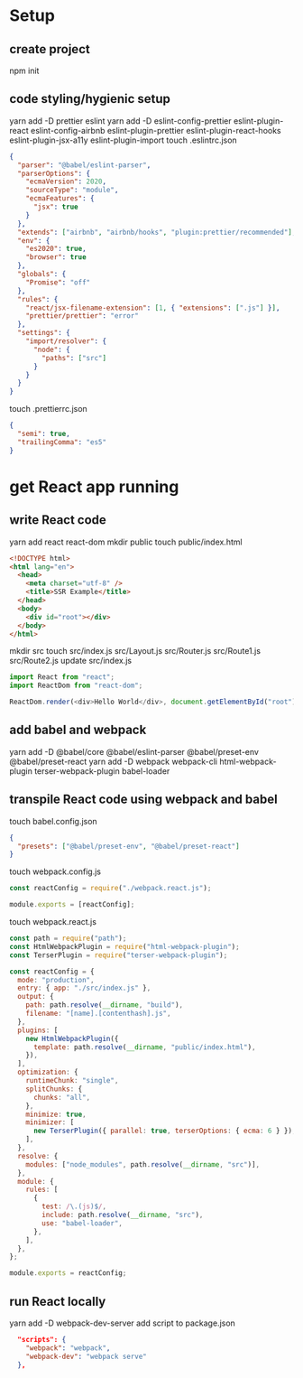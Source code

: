 # Setup

## create project

npm init

## code styling/hygienic setup

yarn add -D prettier eslint
yarn add -D eslint-config-prettier eslint-plugin-react eslint-config-airbnb eslint-plugin-prettier eslint-plugin-react-hooks eslint-plugin-jsx-a11y eslint-plugin-import
touch .eslintrc.json

```json
{
  "parser": "@babel/eslint-parser",
  "parserOptions": {
    "ecmaVersion": 2020,
    "sourceType": "module",
    "ecmaFeatures": {
      "jsx": true
    }
  },
  "extends": ["airbnb", "airbnb/hooks", "plugin:prettier/recommended"],
  "env": {
    "es2020": true,
    "browser": true
  },
  "globals": {
    "Promise": "off"
  },
  "rules": {
    "react/jsx-filename-extension": [1, { "extensions": [".js"] }],
    "prettier/prettier": "error"
  },
  "settings": {
    "import/resolver": {
      "node": {
        "paths": ["src"]
      }
    }
  }
}
```

touch .prettierrc.json

```json
{
  "semi": true,
  "trailingComma": "es5"
}
```

# get React app running

## write React code

yarn add react react-dom
mkdir public
touch public/index.html

```html
<!DOCTYPE html>
<html lang="en">
  <head>
    <meta charset="utf-8" />
    <title>SSR Example</title>
  </head>
  <body>
    <div id="root"></div>
  </body>
</html>
```

mkdir src
touch src/index.js src/Layout.js src/Router.js src/Route1.js src/Route2.js
update src/index.js

```javascript
import React from "react";
import ReactDom from "react-dom";

ReactDom.render(<div>Hello World</div>, document.getElementById("root"));
```

## add babel and webpack

yarn add -D @babel/core @babel/eslint-parser @babel/preset-env @babel/preset-react
yarn add -D webpack webpack-cli html-webpack-plugin terser-webpack-plugin babel-loader

## transpile React code using webpack and babel

touch babel.config.json

```json
{
  "presets": ["@babel/preset-env", "@babel/preset-react"]
}
```

touch webpack.config.js

```javascript
const reactConfig = require("./webpack.react.js");

module.exports = [reactConfig];
```

touch webpack.react.js

```javascript
const path = require("path");
const HtmlWebpackPlugin = require("html-webpack-plugin");
const TerserPlugin = require("terser-webpack-plugin");

const reactConfig = {
  mode: "production",
  entry: { app: "./src/index.js" },
  output: {
    path: path.resolve(__dirname, "build"),
    filename: "[name].[contenthash].js",
  },
  plugins: [
    new HtmlWebpackPlugin({
      template: path.resolve(__dirname, "public/index.html"),
    }),
  ],
  optimization: {
    runtimeChunk: "single",
    splitChunks: {
      chunks: "all",
    },
    minimize: true,
    minimizer: [
      new TerserPlugin({ parallel: true, terserOptions: { ecma: 6 } }),
    ],
  },
  resolve: {
    modules: ["node_modules", path.resolve(__dirname, "src")],
  },
  module: {
    rules: [
      {
        test: /\.(js)$/,
        include: path.resolve(__dirname, "src"),
        use: "babel-loader",
      },
    ],
  },
};

module.exports = reactConfig;
```

## run React locally

yarn add -D webpack-dev-server
add script to package.json

```json
  "scripts": {
    "webpack": "webpack",
    "webpack-dev": "webpack serve"
  },
```
